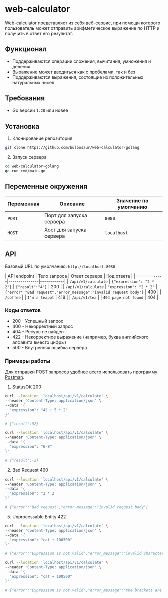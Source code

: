 
# web-calculator

Web-calculator представляет из себя веб-сервис, при помощи которого пользователь может отправить арифметическое выражение по HTTP и получить в ответ его результат.



## Функционал

- Поддерживаются операции сложения, вычитания, умножения и деления
- Выражение может вводиться как с пробелами, так и без
- Поддерживаются выражения, состоящие из положительных натуральных чисел


## Требования

- Go версии ```1.20``` или новее


## Установка

1. Клонирование репозитория

```bash
git clone https://github.com/bulbosaur/web-calculator-golang
```

2. Запуск сервера
   
```bash
cd web-calculator-golang
go run cmd/main.go
```


## Переменные окружения

| Переменная | Описание | Значение по умолчанию |
|------------|----------|-----------------------|
| ```PORT``` | Порт для запуска сервера | ```8080``` |
| ```HOST``` | Хост для запуска сервера | ```localhost``` |



## API

Базовый URL по умолчанию: ```http://localhost:8080```

| API endpoint | Тело запроса | Ответ сервера | Код ответа |
|--------------|---------------|------------|
| ```/api/v1/calculate``` | ```{"expression": "2 * 2"}``` | ```{"result":"4"}``` | 200 |
| ```/api/v1/calculate``` | ```"expression": "2 * 2"``` | ```{"error":"Bad request","error_message":"invalid request body"}``` | 400 |
| ```/coffee``` | | ```I'm a teapot``` | 418 |
| ```/api/v1/tea``` | | ```404 page not found``` | 404 |

### Коды ответов

- 200 - Успешный запрос
- 400 - Некорректный запрос
- 404 - Ресурс не найден
- 422 - Некорректное выражение (например, буква английского алфавита вместо цифры)
- 500 - Внутренняя ошибка сервера

### Примеры работы

Для отправки POST запросов удобнее всего использовать программу [Postman](https://www.postman.com/downloads/).

1. StatusOK 200
```bash
curl --location 'localhost/api/v1/calculate' \
--header 'Content-Type: application/json' \
--data '{
  "expression": "42 + 5 * 2"
}'

# {"result":52}
```

```bash
curl --location 'localhost/api/v1/calculate' \
--header 'Content-Type: application/json' \
--data '{
  "expression": "6-8"
}'

# {"result":-2}
```

2. Bad Request 400

```bash
curl --location 'localhost/api/v1/calculate' \
--header 'Content-Type: application/json' \
--data '{
  "expression": "2 * 2
}'

# {"error":"Bad request","error_message":"invalid request body"}
```

5. Unprocessable Entity 422
```bash
curl --location 'localhost/api/v1/calculate' \
--header 'Content-Type: application/json' \
--data '{
  "expression": "cat + 100500"
}'

# {"error":"Expression is not valid","error_message":"invalid characters in expression"}
```

```bash
curl --location 'localhost/api/v1/calculate' \
--header 'Content-Type: application/json' \
--data '{
  "expression": "cat + 100500"
}'

# {"error":"Expression is not valid","error_message":"the brackets are empty"}
```